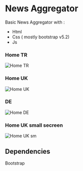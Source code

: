 # News Aggregator
Basic News Aggregator with :
- Html 
- Css ( mostly bootstrap v5.2)
- Js
### Home TR
 ![Home TR](/resources/images/readme-ımg/home.png)
### Home UK
 ![Home UK](./resources/images/readme-ımg/home-uk.png)
### DE
 ![Home DE](./resources/images/readme-ımg/home-de.png)
### Home UK small secreen
 ![Home UK sm](./resources/images/readme-ımg/home-uk_ss.png)

## Dependencies
Bootstrap
